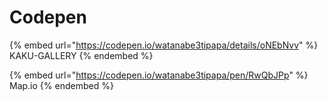 # Codepen

{% embed url="https://codepen.io/watanabe3tipapa/details/oNEbNvv" %}
KAKU-GALLERY
{% endembed %}

{% embed url="https://codepen.io/watanabe3tipapa/pen/RwQbJPp" %}
Map.io
{% endembed %}
